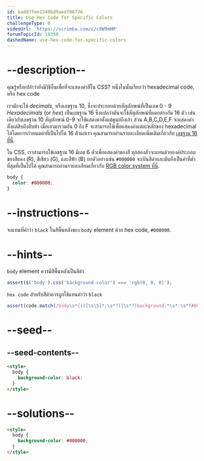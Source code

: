 ```yaml
---
id: bad87fee1348bd9aedf08726
title: Use Hex Code for Specific Colors
challengeType: 0
videoUrl: 'https://scrimba.com/c/c8W9mHM'
forumTopicId: 18350
dashedName: use-hex-code-for-specific-colors
---
```


# --description--

คุณรู้หรือเปล่าว่ายังมีวิธีอื่นเพื่อที่จะแสดงค่าสีใน CSS?
หนึ่งในนั้นเรียกว่า hexadecimal code, หรือ hex code

เรามักจะใช้ <dfn>decimals</dfn>, หรือเลขฐาน 10, ซึ่งจะประกอบด้วยสัญลักษณ์ที่เป็นเลข 0 - 9
<dfn>Hexadecimals</dfn> (or <dfn>hex</dfn>) เป็นเลขฐาน 16 ซึ่งแปลว่ามันจะใช้สัญลักษณ์ที่แตกต่างกัน 16 ตัว
เช่นเดียวกับเลขฐาน 10 สัญลักษณ์ 0-9 จะใช้แสดงค่าตั้งแต่ศูนย์ถึงเก้า ส่วน A,B,C,D,E,F จะแสดงค่าตั้งแต่สิบถึงสิบห้า
เมื่อเอามารวมกัน 0 ถึง F จะสามารถใช้เพื่อแสดงค่าแต่ละหลักของ hexadecimal ได้โดยการกำหนดค่าที่เป็นไปได้ 16 ตัวแก่เรา
คุณสามารถอ่านรายละเอียดเพิ่มเติมเกี่ยวกับ [เลขฐาน 16 ที่นี่](https://www.freecodecamp.org/news/hexadecimal-number-system/).

ใน CSS, เราสามารถใช้เลขฐาน 16 มีเลข 6 ตัวเพื่อแสดงค่าของสี
ทุกสองตัวจะแทนด้วยองค์ประกอบของสีแดง (R), สีเขียว (G), และสีฟ้า (B)
ยกตัวอย่างเช่น `#000000` จะเป้นสีดำและมันยังเป็นค่าที่ต่ำที่สุดที่เป็นไปได้
คุณสามารถอ่านรายละเอียดเกี่ยวกับ [RGB color system ที่นี่](https://www.freecodecamp.org/news/rgb-color-html-and-css-guide/#whatisthergbcolormodel).

```css
body {
  color: #000000;
}
```

# --instructions--

จงแทนที่คำว่า `black` ในสีพื้นหลังของ `body` element ด้วย hex code, `#000000`.

# --hints--

`body` element ควรมีสีพื้นหลังเป็นสีดำ

```js
assert($('body').css('background-color') === 'rgb(0, 0, 0)');
```

`hex code` สำหรับสีดำควรถูกใช้แทนคำว่า `black`

```js
assert(code.match(/body\s*{(([\s\S]*;\s*?)|\s*?)background.*\s*:\s*?#000(000)?((\s*})|(;[\s\S]*?}))/gi));
```

# --seed--

## --seed-contents--

```html
<style>
  body {
    background-color: black;
  }
</style>
```

# --solutions--

```html
<style>
  body {
    background-color: #000000;
  }
</style>
```
